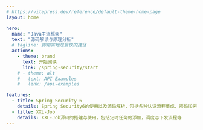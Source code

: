```yaml
---
# https://vitepress.dev/reference/default-theme-home-page
layout: home

hero:
  name: "Java主流框架"
  text: "源码解读与原理分析"
  # tagline: 脚踏实地是最快的捷径
  actions:
    - theme: brand
      text: 开始阅读
      link: /spring-security/start
    # - theme: alt
    #   text: API Examples
    #   link: /api-examples

features:
  - title: Spring Security 6
    details: Spring Security6的使用以及源码解析，包括各种认证流程集成，密码加密，会话管理，Oauth2，权限管理，异常处理等
  - title: XXL-Job
    details: XXL-Job源码的搭建与使用，包括定时任务的添加，调度与下发流程等
---
```


